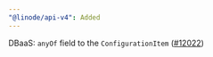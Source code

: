 ```yaml
---
"@linode/api-v4": Added
---
```


DBaaS: `anyOf` field to the `ConfigurationItem`  ([#12022](https://github.com/linode/manager/pull/12022))
